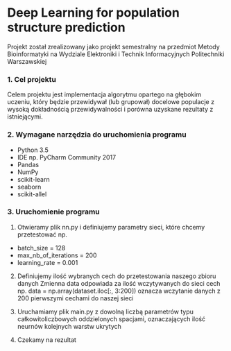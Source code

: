 # Deep Learning for population structure prediction

Projekt został zrealizowany jako projekt semestralny na przedmiot Metody Bioinformatyki na Wydziale Elektroniki i Technik Informacyjnych Politechniki Warszawskiej


### 1. Cel projektu

Celem projektu jest implementacja algorytmu opartego na głębokim uczeniu, który będzie
przewidywał (lub grupował) docelowe populacje z wysoką dokładnością przewidywalności i porówna
uzyskane rezultaty z istniejącymi.

### 2. Wymagane narzędzia do uruchomienia programu

* Python 3.5
* IDE np. PyCharm Community 2017
* Pandas
* NumPy
* scikit-learn
* seaborn
* scikit-allel

### 3. Uruchomienie programu

1. Otwieramy plik nn.py i definiujemy parametry sieci, które chcemy przetestować np.
* batch_size = 128
* max_nb_of_iterations = 200
* learning_rate = 0.001

2. Definiujemy ilość wybranych cech do przetestowania naszego zbioru danych 
          Zmienna data odpowiada za ilość wczytywanych do sieci cech np. 
data = np.array(dataset.iloc[:, 3:200]) oznacza wczytanie danych z 200 pierwszymi cechami do naszej sieci

3. Uruchamiamy plik main.py z dowolną liczbą parametrów typu całkowitoliczbowych oddzielonych spacjami, oznaczających ilość neurnów kolejnych warstw ukrytych

4. Czekamy na rezultat


